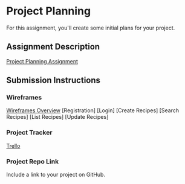 # Project Planning
For this assignment, you'll create some initial plans for your project.

## Assignment Description
[Project Planning Assignment](https://education.launchcode.org/liftoff/modules/assignments/project-planning)

## Submission Instructions

### Wireframes
[Wireframes Overview](https://miro.com/app/board/uXjVPHZazTM=/)
[Registration]
[Login]
[Create Recipes]
[Search Recipes]
[List Recipes]
[Update Recipes]



### Project Tracker
[Trello](https://trello.com/b/xchiE6wX/liftoff-project-cocktail-library)

### Project Repo Link

Include a link to your project on GitHub.
